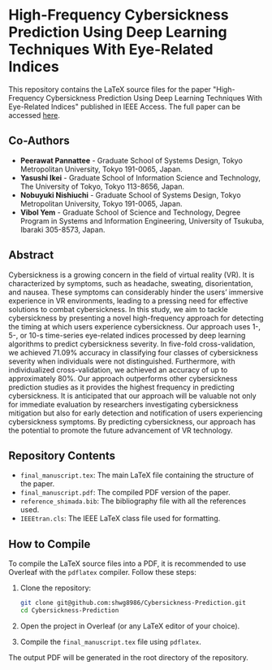 # High-Frequency Cybersickness Prediction Using Deep Learning Techniques With Eye-Related Indices

This repository contains the LaTeX source files for the paper "High-Frequency Cybersickness Prediction Using Deep Learning Techniques With Eye-Related Indices" published in IEEE Access. The full paper can be accessed [here](https://ieeexplore.ieee.org/document/10239343).

## Co-Authors
- **Peerawat Pannattee** - Graduate School of Systems Design, Tokyo Metropolitan University, Tokyo 191-0065, Japan.
- **Yasushi Ikei** - Graduate School of Information Science and Technology, The University of Tokyo, Tokyo 113-8656, Japan.
- **Nobuyuki Nishiuchi** - Graduate School of Systems Design, Tokyo Metropolitan University, Tokyo 191-0065, Japan.
- **Vibol Yem** - Graduate School of Science and Technology, Degree Program in Systems and Information Engineering, University of Tsukuba, Ibaraki 305-8573, Japan.

## Abstract
Cybersickness is a growing concern in the field of virtual reality (VR). It is characterized by symptoms, such as headache, sweating, disorientation, and nausea. These symptoms can considerably hinder the users’ immersive experience in VR environments, leading to a pressing need for effective solutions to combat cybersickness. In this study, we aim to tackle cybersickness by presenting a novel high-frequency approach for detecting the timing at which users experience cybersickness. Our approach uses 1-, 5-, or 10-s time-series eye-related indices processed by deep learning algorithms to predict cybersickness severity. In five-fold cross-validation, we achieved 71.09% accuracy in classifying four classes of cybersickness severity when individuals were not distinguished. Furthermore, with individualized cross-validation, we achieved an accuracy of up to approximately 80%. Our approach outperforms other cybersickness prediction studies as it provides the highest frequency in predicting cybersickness. It is anticipated that our approach will be valuable not only for immediate evaluation by researchers investigating cybersickness mitigation but also for early detection and notification of users experiencing cybersickness symptoms. By predicting cybersickness, our approach has the potential to promote the future advancement of VR technology.

## Repository Contents
- `final_manuscript.tex`: The main LaTeX file containing the structure of the paper.
- `final_manuscript.pdf`: The compiled PDF version of the paper.
- `reference_shimada.bib`: The bibliography file with all the references used.
- `IEEEtran.cls`: The IEEE LaTeX class file used for formatting.

## How to Compile
To compile the LaTeX source files into a PDF, it is recommended to use Overleaf with the `pdflatex` compiler. Follow these steps:

1. Clone the repository:
    ```sh
    git clone git@github.com:shwg8986/Cybersickness-Prediction.git
    cd Cybersickness-Prediction
    ```

2. Open the project in Overleaf (or any LaTeX editor of your choice).

3. Compile the `final_manuscript.tex` file using `pdflatex`.

The output PDF will be generated in the root directory of the repository.

